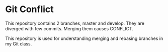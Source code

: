 # Git Conflict

This repository contains 2 branches, master and develop. They are diverged with few commits. Merging them causes CONFLICT.

This repository is used for understanding merging and rebasing branches in my Git class.